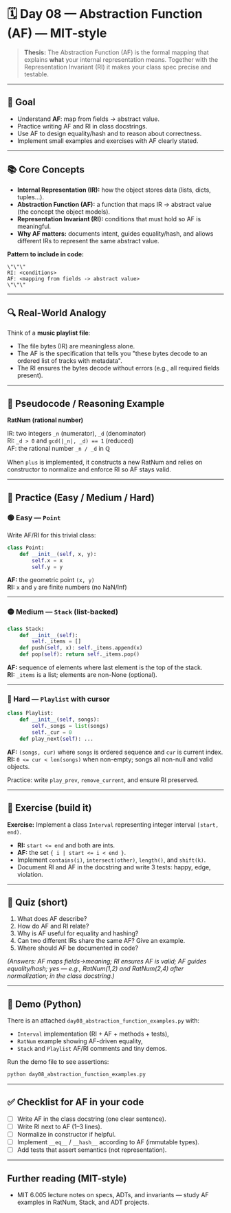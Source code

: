 # 🗓️ Day 08 — Abstraction Function (AF) — MIT-style

> **Thesis:** The Abstraction Function (AF) is the formal mapping that explains **what** your internal representation means. Together with the Representation Invariant (RI) it makes your class spec precise and testable.

---

## 🎯 Goal
- Understand **AF**: map from fields -> abstract value.  
- Practice writing AF and RI in class docstrings.  
- Use AF to design equality/hash and to reason about correctness.  
- Implement small examples and exercises with AF clearly stated.

---

## 📚 Core Concepts

- **Internal Representation (IR):** how the object stores data (lists, dicts, tuples...).
- **Abstraction Function (AF):** a function that maps IR -> abstract value (the concept the object models).
- **Representation Invariant (RI):** conditions that must hold so AF is meaningful.
- **Why AF matters:** documents intent, guides equality/hash, and allows different IRs to represent the same abstract value.

**Pattern to include in code:**
```text
\"\"\"
RI: <conditions>
AF: <mapping from fields -> abstract value>
\"\"\"
```

---

## 🔍 Real-World Analogy

Think of a **music playlist file**:
- The file bytes (IR) are meaningless alone.
- The AF is the specification that tells you "these bytes decode to an ordered list of tracks with metadata".
- The RI ensures the bytes decode without errors (e.g., all required fields present).

---

## 🧠 Pseudocode / Reasoning Example

**RatNum (rational number)**

IR: two integers `_n` (numerator), `_d` (denominator)  
RI: `_d > 0` and `gcd(|_n|, _d) == 1` (reduced)  
AF: the rational number `_n / _d` in ℚ

When `plus` is implemented, it constructs a new RatNum and relies on constructor to normalize and enforce RI so AF stays valid.

---

## 🧱 Practice (Easy / Medium / Hard)

### 🟢 Easy — `Point`
Write AF/RI for this trivial class:

```python
class Point:
    def __init__(self, x, y):
        self.x = x
        self.y = y
```

**AF:** the geometric point `(x, y)`  
**RI:** `x` and `y` are finite numbers (no NaN/Inf)

---

### 🟡 Medium — `Stack` (list-backed)

```python
class Stack:
    def __init__(self):
        self._items = []
    def push(self, x): self._items.append(x)
    def pop(self): return self._items.pop()
```

**AF:** sequence of elements where last element is the top of the stack.  
**RI:** `_items` is a list; elements are non-None (optional).

---

### 🔴 Hard — `Playlist` with cursor

```python
class Playlist:
    def __init__(self, songs):
        self._songs = list(songs)
        self._cur = 0
    def play_next(self): ...
```

**AF:** `(songs, cur)` where `songs` is ordered sequence and `cur` is current index.  
**RI:** `0 <= cur < len(songs)` when non-empty; songs all non-null and valid objects.

Practice: write `play_prev`, `remove_current`, and ensure RI preserved.

---

## 📐 Exercise (build it)

**Exercise:** Implement a class `Interval` representing integer interval `[start, end)`.

- **RI:** `start <= end` and both are ints.  
- **AF:** the set `{ i | start <= i < end }`.  
- Implement `contains(i)`, `intersect(other)`, `length()`, and `shift(k)`.  
- Document RI and AF in the docstring and write 3 tests: happy, edge, violation.

---

## 📝 Quiz (short)

1. What does AF describe?  
2. How do AF and RI relate?  
3. Why is AF useful for equality and hashing?  
4. Can two different IRs share the same AF? Give an example.  
5. Where should AF be documented in code?

*(Answers: AF maps fields->meaning; RI ensures AF is valid; AF guides equality/hash; yes — e.g., RatNum(1,2) and RatNum(2,4) after normalization; in the class docstring.)*

---

## 🧪 Demo (Python)

There is an attached `day08_abstraction_function_examples.py` with:
- `Interval` implementation (RI + AF + methods + tests),
- `RatNum` example showing AF-driven equality,
- `Stack` and `Playlist` AF/RI comments and tiny demos.

Run the demo file to see assertions:  
```bash
python day08_abstraction_function_examples.py
```

---

## ✅ Checklist for AF in your code
- [ ] Write AF in the class docstring (one clear sentence).  
- [ ] Write RI next to AF (1–3 lines).  
- [ ] Normalize in constructor if helpful.  
- [ ] Implement `__eq__` / `__hash__` according to AF (immutable types).  
- [ ] Add tests that assert semantics (not representation).

---

## Further reading (MIT-style)
- MIT 6.005 lecture notes on specs, ADTs, and invariants — study AF examples in RatNum, Stack, and ADT projects.